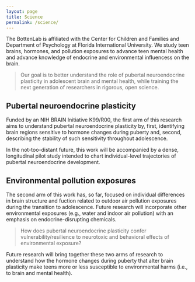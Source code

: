 ```yaml
---
layout: page
title: Science
permalink: /science/
---
```


The BottenLab is affiliated with the Center for Children and Families and Department of Psychology at Florida International University. We study teen brains, hormones, and pollution exposures to advance teen mental health and advance knowledge of endocrine and environmental influencess on the brain.
<blockquote>Our goal is to better understand the role of pubertal neuroendocrine plasticity in adolescent brain and mental health, while training the next generation of researchers in rigorous, open science. </blockquote>

## Pubertal neuroendocrine plasticity

Funded by an NIH BRAIN Initiative K99/R00, the first arm of this research aims to understand 
pubertal neuroendocrine plasticity by, first, identifying brain regions sensitive to hormone 
changes during puberty and, second, describing the stability of such sensitivity throughout adolescence.

In the not-too-distant future, this work will be accompanied by a dense, longitudinal pilot study 
intended to chart individual-level trajectories of pubertal neuroendocrine development.

## Environmental pollution exposures

The second arm of this work has, so far, focused on individual differences in brain structure and fuction 
related to outdoor air pollution exposures during the transition to adolescence. Future research will 
incorporate other environmental exposures (e.g., water and indoor air pollution) with an emphasis on 
endocrine-disrupting chemicals.

<blockquote>How does pubertal neuroendocrine plasticity confer vulnerability/resilience to neurotoxic and behavioral effects of environmental exposure?</blockquote>

Future research will bring together these two arms of research to understand how the hormone changes during 
puberty that alter brain plasticity make teens more or less susceptible to environmental harms (i.e., to 
brain and mental health).